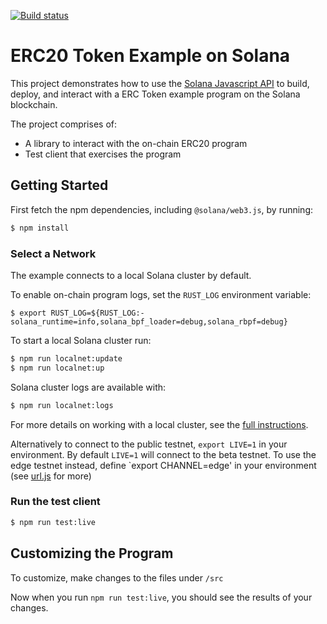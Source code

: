 [![Build status][travis-image]][travis-url]

[travis-image]: https://api.travis-ci.org/solana-labs/example-erc20-token.svg?branch=master
[travis-url]: https://travis-ci.org/solana-labs/example-erc20-token

# ERC20 Token Example on Solana

This project demonstrates how to use the [Solana Javascript API](https://github.com/solana-labs/solana-web3.js)
to build, deploy, and interact with a ERC Token example program on the Solana blockchain.

The project comprises of:

* A library to interact with the on-chain ERC20 program
* Test client that exercises the program

## Getting Started

First fetch the npm dependencies, including `@solana/web3.js`, by running:
```sh
$ npm install
```

### Select a Network

The example connects to a local Solana cluster by default.

To enable on-chain program logs, set the `RUST_LOG` environment variable:

`$ export RUST_LOG=${RUST_LOG:-solana_runtime=info,solana_bpf_loader=debug,solana_rbpf=debug}`

To start a local Solana cluster run:
```bash
$ npm run localnet:update
$ npm run localnet:up
```

Solana cluster logs are available with:
```bash
$ npm run localnet:logs
```

For more details on working with a local cluster, see the [full instructions](https://github.com/solana-labs/solana-web3.js#local-network).

Alternatively to connect to the public testnet, `export LIVE=1` in your
environment.  By default `LIVE=1` will connect to the
beta testnet.  To use the edge testnet instead, define `export CHANNEL=edge' in
your environment (see [url.js](https://github.com/solana-labs/solana/tree/master/urj.js) for more)

### Run the test client

```sh
$ npm run test:live
```

## Customizing the Program
To customize, make changes to the files under `/src`

Now when you run `npm run test:live`, you should see the results of your changes.
